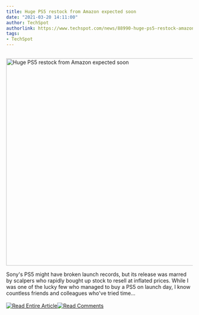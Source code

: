 ```yaml
---
title: Huge PS5 restock from Amazon expected soon
date: "2021-03-20 14:11:00"
author: TechSpot
authorlink: https://www.techspot.com/news/88990-huge-ps5-restock-amazon-expected-soon.html
tags:
- TechSpot
---
```

<a href="https://www.techspot.com/news/88990-huge-ps5-restock-amazon-expected-soon.html" target="_blank"><img src="https://static.techspot.com/images2/news/ts3_thumbs/2021/03/2021-03-20-ts3_thumbs-025.jpg" width="800" height="560" style="padding: 15px 0" title="Huge PS5 restock from Amazon expected soon" /></a><br />Sony's PS5 might have broken launch records, but its release was marred by scalpers who rapidly bought up stock to resell at inflated prices. While I was one of the lucky few who managed to buy a PS5 on launch day, I know countless friends and colleagues who've tried time...<br /><br /><a href="https://www.techspot.com/news/88990-huge-ps5-restock-amazon-expected-soon.html"><img src="https://static.techspot.com/images/rss/rss_buttons_01.png" border="0" alt="Read Entire Article" /></a><a href="https://www.techspot.com/news/88990-huge-ps5-restock-amazon-expected-soon.html#comments"><img src="https://static.techspot.com/images/rss/rss_buttons_02.png" border="0" alt="Read Comments" /></a><br /><br />